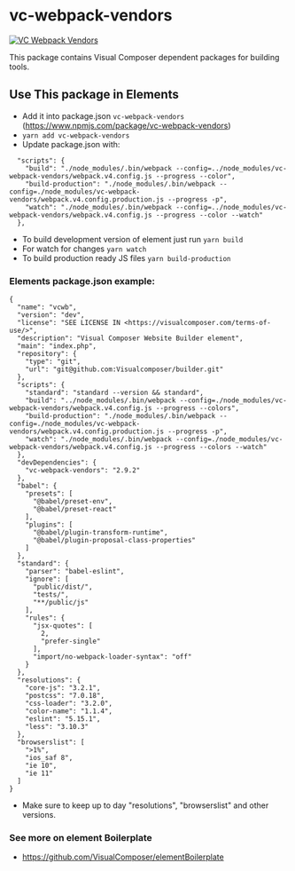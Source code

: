 # vc-webpack-vendors
[![VC Webpack Vendors](https://circleci.com/gh/VisualComposer/vc-webpack-vendors.svg?style=shield)](https://www.npmjs.com/package/vc-webpack-vendors)

This package contains Visual Composer dependent packages for building tools.

## Use This package in Elements
- Add it into package.json `vc-webpack-vendors` (https://www.npmjs.com/package/vc-webpack-vendors)
- `yarn add vc-webpack-vendors`
- Update package.json with:
```
  "scripts": {
    "build": "./node_modules/.bin/webpack --config=../node_modules/vc-webpack-vendors/webpack.v4.config.js --progress --color",
    "build-production": "./node_modules/.bin/webpack --config=./node_modules/vc-webpack-vendors/webpack.v4.config.production.js --progress -p",
    "watch": "./node_modules/.bin/webpack --config=../node_modules/vc-webpack-vendors/webpack.v4.config.js --progress --color --watch"
  },
```
- To build development version of element just run `yarn build`
- For watch for changes `yarn watch`
- To build production ready JS files `yarn build-production`


### Elements package.json example:
```
{
  "name": "vcwb",
  "version": "dev",
  "license": "SEE LICENSE IN <https://visualcomposer.com/terms-of-use/>",
  "description": "Visual Composer Website Builder element",
  "main": "index.php",
  "repository": {
    "type": "git",
    "url": "git@github.com:Visualcomposer/builder.git"
  },
  "scripts": {
    "standard": "standard --version && standard",
    "build": "../node_modules/.bin/webpack --config=./node_modules/vc-webpack-vendors/webpack.v4.config.js --progress --colors",
    "build-production": "./node_modules/.bin/webpack --config=./node_modules/vc-webpack-vendors/webpack.v4.config.production.js --progress -p",
    "watch": "./node_modules/.bin/webpack --config=./node_modules/vc-webpack-vendors/webpack.v4.config.js --progress --colors --watch"
  },
  "devDependencies": {
    "vc-webpack-vendors": "2.9.2"
  },
  "babel": {
    "presets": [
      "@babel/preset-env",
      "@babel/preset-react"
    ],
    "plugins": [
      "@babel/plugin-transform-runtime",
      "@babel/plugin-proposal-class-properties"
    ]
  },
  "standard": {
    "parser": "babel-eslint",
    "ignore": [
      "public/dist/",
      "tests/",
      "**/public/js"
    ],
    "rules": {
      "jsx-quotes": [
        2,
        "prefer-single"
      ],
      "import/no-webpack-loader-syntax": "off"
    }
  },
  "resolutions": {
    "core-js": "3.2.1",
    "postcss": "7.0.18",
    "css-loader": "3.2.0",
    "color-name": "1.1.4",
    "eslint": "5.15.1",
    "less": "3.10.3"
  },
  "browserslist": [
    ">1%",
    "ios_saf 8",
    "ie 10",
    "ie 11"
  ]
}
```
- Make sure to keep up to day "resolutions", "browserslist" and other versions.


### See more on element Boilerplate
- https://github.com/VisualComposer/elementBoilerplate